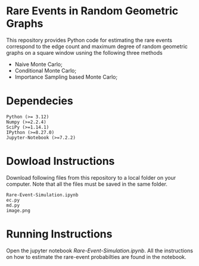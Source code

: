 # Rare Events in Random Geometric Graphs
This repository provides Python code for estimating the rare events correspond to the edge count and maximum degree of random geometric graphs on a square window usning the following three methods 

- Naive Monte Carlo;
- Conditional Monte Carlo;
- Importance Sampling based Monte Carlo;

# Dependecies 
```
Python (>= 3.12)
Numpy (>=2.2.4)
SciPy (>=1.14.1)
IPython (>=8.27.0)
Jupyter-Notebook (>=7.2.2)
```
# Dowload Instructions
Download following files from this repository to a local folder on your computer. Note that all the files must be saved in the same folder. 
```
Rare-Event-Simulation.ipynb
ec.py
md.py
image.png
```
# Running Instructions
Open the jupyter notebook *Rare-Event-Simulation.ipynb*. All the instructions on how to estimate the rare-event probabilties are found in the notebook. 



